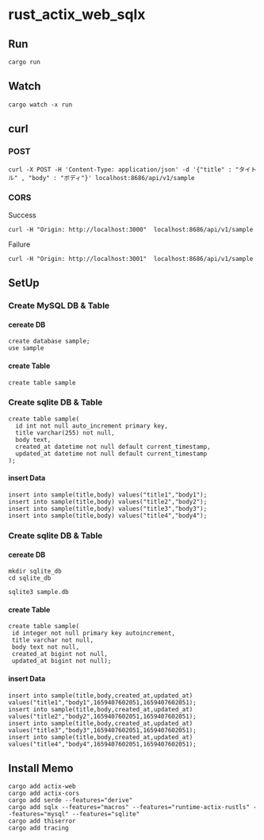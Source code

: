 # rust_actix_web_sqlx

## Run

```
cargo run
```

## Watch

```
cargo watch -x run
```

## curl

### POST

```
curl -X POST -H 'Content-Type: application/json' -d '{"title" : "タイトル" , "body" : "ボディ"}' localhost:8686/api/v1/sample
```

### CORS

Success

```
curl -H "Origin: http://localhost:3000"  localhost:8686/api/v1/sample
```

Failure

```
curl -H "Origin: http://localhost:3001"  localhost:8686/api/v1/sample
```

## SetUp

### Create MySQL DB & Table

#### cereate DB

```
create database sample;
use sample
```

#### create Table

```
create table sample
```

### Create sqlite DB & Table

```
create table sample(
  id int not null auto_increment primary key,
  title varchar(255) not null,
  body text,
  created_at datetime not null default current_timestamp,
  updated_at datetime not null default current_timestamp
);
```

#### insert Data

```
insert into sample(title,body) values("title1","body1");
insert into sample(title,body) values("title2","body2");
insert into sample(title,body) values("title3","body3");
insert into sample(title,body) values("title4","body4");
```

### Create sqlite DB & Table

#### cereate DB

```
mkdir sqlite_db
cd sqlite_db

sqlite3 sample.db
```

#### create Table

```
create table sample(
 id integer not null primary key autoincrement,
 title varchar not null,
 body text not null,
 created_at bigint not null,
 updated_at bigint not null);
```

#### insert Data

```
insert into sample(title,body,created_at,updated_at) values("title1","body1",1659407602051,1659407602051);
insert into sample(title,body,created_at,updated_at) values("title2","body2",1659407602051,1659407602051);
insert into sample(title,body,created_at,updated_at) values("title3","body3",1659407602051,1659407602051);
insert into sample(title,body,created_at,updated_at) values("title4","body4",1659407602051,1659407602051);
```

## Install Memo
```
cargo add actix-web
cargo add actix-cors
cargo add serde --features="derive"
cargo add sqlx --features="macros" --features="runtime-actix-rustls" --features="mysql" --features="sqlite"
cargo add thiserror
cargo add tracing
```
